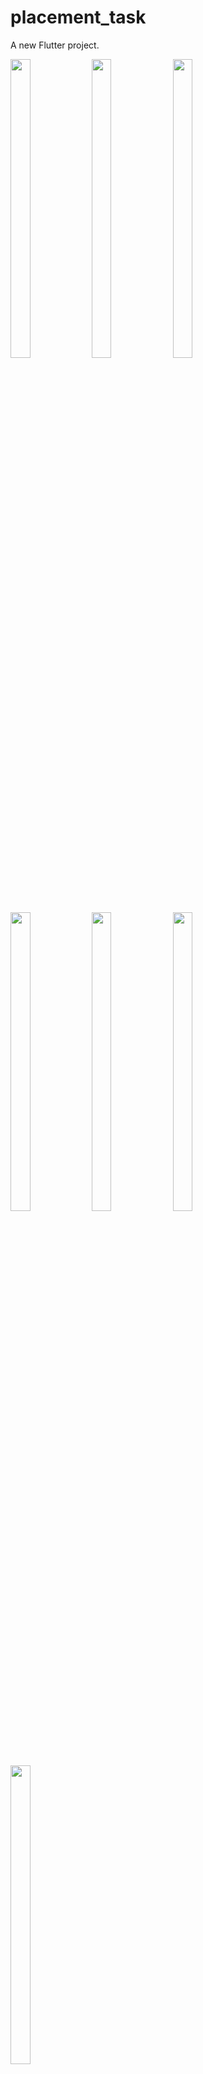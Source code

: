 # placement_task

A new Flutter project.
<div> 
    <img src = "https://github.com/user-attachments/assets/593eb311-98db-4612-a8db-ea249cfca14c"  height=35% width=25%  />
    <img src = "https://github.com/user-attachments/assets/d489ed42-031d-448d-a1e4-052611b18d5f"  height=35% width=25%  />
    <img src = "https://github.com/user-attachments/assets/b77ba958-1d2b-4b17-bca5-bfb847ec8929"  height=35% width=25%  />
    <img src = "https://github.com/user-attachments/assets/5c411e22-25a0-422c-8cb1-9ef5964c6ef1"  height=35% width=25%  />
     <img src = "https://github.com/user-attachments/assets/16d6228a-d41e-4f91-a504-dcdd5307a4be"  height=35% width=25%  />
    <img src = "https://github.com/user-attachments/assets/445afd80-6e9c-4e7b-8a67-37e568b12ed1"  height=35% width=25%  />
    <img src = "https://github.com/user-attachments/assets/ebbfd55d-d396-4197-8041-a333434cd06c"  height=35% width=25%  />
    
   
<div align = "center">
<video src= "https://github.com/user-attachments/assets/fdf1a70d-1ae5-4155-9d70-18afd70a26ed" width=35%
height=22% >
    <img src = "https://github.com/user-attachments/assets/16d6228a-d41e-4f91-a504-dcdd5307a4be"  height=35% width=25%  />
    <img src = "https://github.com/user-attachments/assets/445afd80-6e9c-4e7b-8a67-37e568b12ed1"  height=35% width=25%  />
    <img src = "https://github.com/user-attachments/assets/ebbfd55d-d396-4197-8041-a333434cd06c"  height=35% width=25%  />
    <img src = "https://github.com/user-attachments/assets/e8a782e5-4d78-414c-a824-f46ee590d018"  height=35% width=25%  />
    
<div align="center"> <a href="https://drive.google.com/file/d/1nBjY5SFWmQk1i6SkKisV0iOFnbbo7U7_/view?usp=drivesdk">👉👉See Video👈👈</a></div>

   
<div align = "center">
<video src= "https://github.com/user-attachments/assets/b918d483-8969-4add-b0ba-78f823c53db2" width=35%
height=22% >
    
</div>











